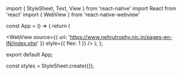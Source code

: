 import { StyleSheet, Text, View } from 'react-native'
import React from 'react'
import { WebView } from 'react-native-webview'


const App = () => {
  return (
    
<WebView source={{ uri: 'https://www.nehrutrophy.nic.in/pages-en-IN/index.php' }} style={{ flex: 1 }} />
  );
};

export default App;

const styles = StyleSheet.create({});
